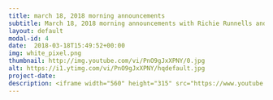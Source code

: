 ```yaml
---
title: march 18, 2018 morning announcements
subtitle: March 18, 2018 morning announcements with Richie Runnells and Alayna Boer!
layout: default
modal-id: 4 
date:  2018-03-18T15:49:52+00:00
img: white_pixel.png
thumbnail: http://img.youtube.com/vi/PnO9gJxXPNY/0.jpg
alt: https://i1.ytimg.com/vi/PnO9gJxXPNY/hqdefault.jpg
project-date: 
description: <iframe width="560" height="315" src="https://www.youtube.com/embed/PnO9gJxXPNY" frameborder="0" allowfullscreen></iframe> 
---
```

